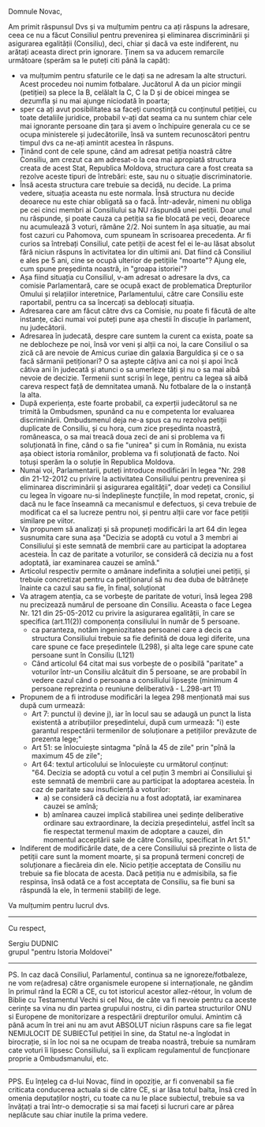 Domnule Novac, 

Am primit răspunsul Dvs și va mulțumim pentru ca ați răspuns la adresare, ceea ce nu a făcut Consiliul pentru prevenirea și eliminarea discriminării și asigurarea egalității (Consiliu), deci, chiar și dacă va este indiferent, nu arătați aceasta direct prin ignorare. 
Ținem sa va aducem remarcile următoare (sperăm sa le puteți citi până la capăt):
- va mulțumim pentru sfaturile ce le dați sa ne adresam la alte structuri. Acest procedeu noi numim fotbalare. Jucătorul A da un picior mingii (petiției) sa plece la B, celălalt la C, C la D și de obicei mingea se dezumfla și nu mai ajunge niciodată în poarta;
- sper ca ați avut posibilitatea sa faceți cunoștință cu conținutul petiției, cu toate detaliile juridice, probabil v-ați dat seama ca nu suntem chiar cele mai ignorante persoane din țara și avem o închipuire generala cu ce se ocupa ministerele și judecătoriile, însă va suntem recunoscători pentru timpul dvs ca ne-ați amintit acestea în răspuns.
- Ținând cont de cele spune, când am adresat petiția noastră către Consiliu, am crezut ca am adresat-o la cea mai apropiată structura creata de acest Stat, Republica Moldova, structura care a fost creata sa rezolve aceste tipuri de întrebări: este, sau nu o situație discriminatorie.
- Însă acesta structura care trebuie sa decidă, nu decide. La prima vedere, situația aceasta nu este normala. Însă structura nu decide deoarece nu este chiar obligată sa o facă. Într-adevăr, nimeni nu obliga pe cei cinci membri ai Consiliului sa NU răspundă unei petiții. Doar unul nu răspunde, și poate cauza ca petiția sa fie blocată pe veci, deoarece nu acumulează 3 voturi, rămâne 2/2. Noi suntem în așa situație, au mai fost cazuri cu Pahomova, cum spuneam în scrisoarea precedenta. Ar fi curios sa întrebați Consiliul, cate petiții de acest fel ei le-au lăsat absolut fără niciun răspuns în activitatea lor din ultimii ani. Dat fiind că Consiliul e ales pe 5 ani, cine se ocupă ulterior de petițiile "moarte"? Ajung ele, cum spune președinta noastră, in "groapa istoriei"?
- Așa fiind situația cu Consiliul, v-am adresat o adresare la dvs, ca comisie Parlamentară, care se ocupă exact de problematica Drepturilor Omului și relațiilor interetnice, Parlamentului, către care Consiliu este raportabil, pentru ca sa încercați sa deblocați situația.
- Adresarea care am făcut către dvs ca Comisie, nu poate fi făcută de alte instanțe, căci numai voi puteți pune așa chestii în discuție în parlament, nu judecătorii.
- Adresarea în judecată, despre care suntem la curent ca exista, poate sa ne deblocheze pe noi, însă vor veni și alții ca noi, la care Consiliul o sa zică câ are nevoie de Amicus curiae din galaxia Barguldica și ce o sa facă sărmanii petiționari? O sa aștepte câțiva ani ca noi și apoi încă câtiva ani în judecată și atunci o sa umerleze tâți și nu o sa mai aibă nevoie de decizie. Termenii sunt scriși în lege, pentru ca legea să aibă careva respect față de demnitatea umană. Nu fotbalare de la o instanță la alta.
- După experiența, este foarte probabil, ca experții judecătorul sa ne trimită la Ombudsmen, spunând ca nu e competenta lor evaluarea discriminării. Ombudsmenul deja ne-a spus ca nu rezolva petiții duplicate de Consiliu, și cu hora, cum zice președinta noastră, româneasca, o sa mai treacă doua zeci de ani si problema va fi soluționată în fine, când o sa fie "unirea" și cum în România, nu exista așa obiect istoria românilor, problema va fi soluționată de facto. Noi totuși sperăm la o soluție în Republica Moldova.
- Numai voi, Parlamentarii, puteți introduce modificări în legea "Nr. 298 din 21-12-2012 cu privire la activitatea Consiliului pentru prevenirea și eliminarea discriminării şi asigurarea egalității", doar vedeți ca Consiliul cu legea în vigoare nu-si îndeplinește funcțiile, în mod repetat, cronic, și dacă nu le face înseamnă ca mecanismul e defectuos, și ceva trebuie de modificat ca el sa lucreze pentru noi, și pentru alții care vor face petiții similare pe viitor. 
- Va propunem să analizați și să propuneți modificări la art 64 din legea susnumita care suna așa "Decizia se adoptă cu votul a 3 membri ai Consiliului și este semnată de membrii care au participat la adoptarea acesteia. În caz de paritate a voturilor, se consideră că decizia nu a fost adoptată, iar examinarea cauzei se amînă."
- Articolul respectiv permite o amânare indefinita a soluției unei petiții, și trebuie concretizat pentru ca petiționarul să nu dea duba de bătrânețe înainte ca cazul sau sa fie, în final, soluționat
- Va atragem atenția, ca se vorbește de paritate de voturi, însă legea 298 nu precizează numărul de persoane din Consiliu. Aceasta o face Legea Nr. 121 din 25-05-2012 cu privire la asigurarea egalității, în care se specifica (art.11(2)) componența consiliului în număr de 5 persoane. 
  - ca paranteza, notăm ingeniozitatea persoanei care a decis ca structura Consiliului trebuie sa fie definită de doua legi diferite, una care spune ce face președintele (L298), și alta lege care spune cate persoane sunt în Consiliu (L121)
  - Când articolul 64 citat mai sus vorbește de o posibilă "paritate" a voturilor într-un Consiliu alcătuit din 5 persoane, se are probabil în vedere cazul când o persoana a consiliului lipsește (minimum 4 persoane reprezinta o reuniune deliberativă - L.298-art 11)
- Propunem de a fi introduse modificări la legea 298 menționată mai sus după cum urmează:
  - Art 7: punctul i) devine j), iar în locul sau se adaugă un punct la lista existentă a atribuțiilor președintelui, după cum urmează: "i) este garantul respectării termenilor de soluționare a petițiilor prevăzute de prezenta lege;"
  - Art 51: se înlocuiește sintagma "pînă la 45 de zile" prin "pînă la maximum 45 de zile";
  - Art 64: textul articolului se înlocuiește cu următorul conținut:  
  "64. Decizia se adoptă cu votul a cel puțin 3 membri ai Consiliului și este semnată de membrii care au participat la adoptarea acesteia. În caz de paritate sau insuficiență a voturilor: 
    - a) se consideră că decizia nu a fost adoptată, iar examinarea cauzei se amînă;
    - b) amînarea cauzei implică stabilirea unei ședințe deliberative ordinare sau extraordinare, la decizia președintelui, astfel încît sa fie respectat termenul maxim de adoptare a cauzei, din momentul acceptării sale de către Consiliu, specificat în Art 51."
- Indiferent de modificările date, de a cere Consiliului să prezinte o lista de petiții care sunt la moment moarte, și sa propună termeni concreți de soluționare a fiecăreia din ele. Nicio petiție acceptata de Consiliu nu trebuie sa fie blocata de acesta. Dacă petiția nu e admisibila, sa fie respinsa, însă odată ce a fost acceptata de Consiliu, sa fie buni sa răspundă la ele, în termenii stabiliți de lege.

Va mulțumim pentru lucrul dvs.

---

Cu respect,

Sergiu DUDNIC  
grupul "pentru Istoria Moldovei"

---

PS. In caz dacă Consiliul, Parlamentul, continua sa ne ignoreze/fotbaleze, ne vom re(adresa) către organismele europene si internaționale, ne gândim în primul rând la ECRI a CE, cu tot istoricul acestor allez-rétour, în volum de Biblie cu Testamentul Vechi si cel Nou, de câte va fi nevoie pentru ca aceste cerințe sa vina nu din partea grupului nostru, ci din partea structurilor ONU si Europene de monitorizare a respectării drepturilor omului. Amintim că până acum în trei ani nu am avut ABSOLUT niciun răspuns care sa fie legat NEMIJLOCIT DE SUBIECTul petiției în sine, da Statul ne-a înglodat in birocrație, si în loc noi sa ne ocupam de treaba noastră, trebuie sa număram cate voturi îi lipsesc Consiliului, sa îi explicam regulamentul de funcționare proprie a Ombudsmanului, etc.

---

PPS. Eu înțeleg ca d-lui Novac, fiind in opoziție, ar fi convenabil sa fie criticata conducerea actuala si de către CE, si ar lăsa totul balta, însă cred în omenia deputaților noștri, cu toate ca nu le place subiectul, trebuie sa va învățați a trai într-o democrație si sa mai faceți si lucruri care ar părea neplăcute sau chiar inutile la prima vedere. 